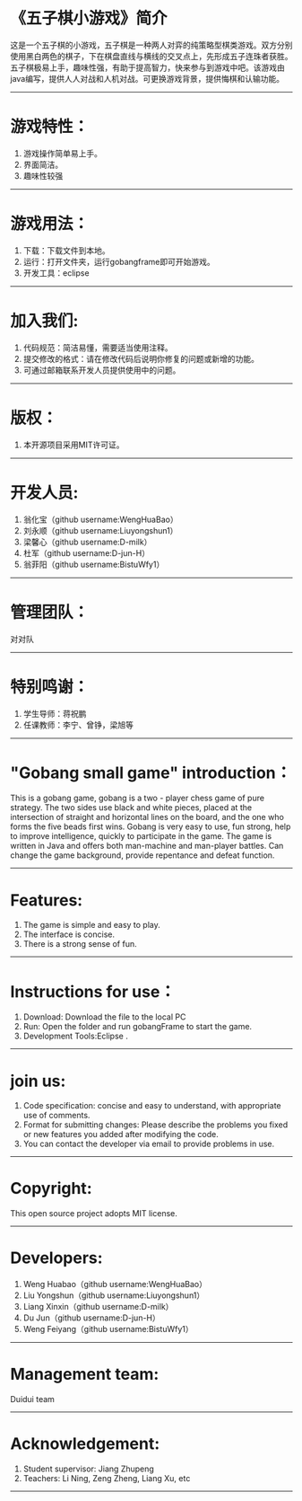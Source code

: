 # 《五子棋小游戏》简介
这是一个五子棋的小游戏，五子棋是一种两人对弈的纯策略型棋类游戏。双方分别使用黑白两色的棋子，下在棋盘直线与横线的交叉点上，先形成五子连珠者获胜。五子棋极易上手，趣味性强，有助于提高智力，快来参与到游戏中吧。该游戏由java编写，提供人人对战和人机对战。可更换游戏背景，提供悔棋和认输功能。
***
# 游戏特性：
1. 游戏操作简单易上手。
2. 界面简洁。
3. 趣味性较强
***
# 游戏用法：
1. 下载：下载文件到本地。
2. 运行：打开文件夹，运行gobangframe即可开始游戏。
3. 开发工具：eclipse
***
# 加入我们:
1. 代码规范：简洁易懂，需要适当使用注释。
2. 提交修改的格式：请在修改代码后说明你修复的问题或新增的功能。
3. 可通过邮箱联系开发人员提供使用中的问题。
***
# 版权：
1. 本开源项目采用MIT许可证。
***
# 开发人员:
1. 翁化宝（github username:WengHuaBao）
2. 刘永顺（github username:Liuyongshun1）
3. 梁馨心（github username:D-milk）
4. 杜军（github username:D-jun-H）
5. 翁菲阳（github username:BistuWfy1）
***
# 管理团队：
对对队
***
# 特别鸣谢：
1. 学生导师：蒋祝鹏
2. 任课教师：李宁、曾铮，梁旭等
***
# "Gobang small game" introduction：
This is a gobang game, gobang is a two - player chess game of pure strategy.  The two sides use black and white pieces, placed at the intersection of straight and horizontal lines on the board, and the one who forms the five beads first wins.  Gobang is very easy to use, fun strong, help to improve intelligence, quickly to participate in the game.  The game is written in Java and offers both man-machine and man-player battles.  Can change the game background, provide repentance and defeat function.
***
# Features:
1. The game is simple and easy to play.
2. The interface is concise.
3. There is a strong sense of fun.
***
# Instructions for use：
1. Download: Download the file to the local PC
2. Run: Open the folder and run gobangFrame to start the game.  
3. Development Tools:Eclipse .
***
# join us:
1. Code specification: concise and easy to understand, with appropriate use of comments. 
2. Format for submitting changes: Please describe the problems you fixed or new features you added after modifying the code.  
3. You can contact the developer via email to provide problems in use. 
***
# Copyright:
This open source project adopts MIT license.
***
# Developers:
1. Weng Huabao（github username:WengHuaBao）
2. Liu Yongshun（github username:Liuyongshun1）
3. Liang Xinxin（github username:D-milk）
4. Du Jun（github username:D-jun-H）
5. Weng Feiyang（github username:BistuWfy1）
***
# Management team:  
Duidui team
***
# Acknowledgement:
1. Student supervisor: Jiang Zhupeng  
2. Teachers: Li Ning, Zeng Zheng, Liang Xu, etc 
***

